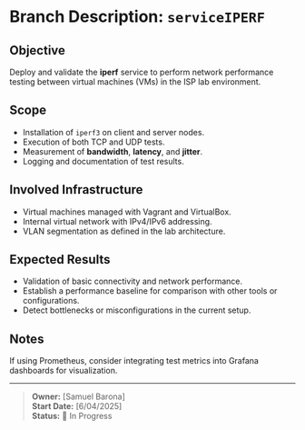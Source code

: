 
# Branch Description: `serviceIPERF`

## Objective
Deploy and validate the **iperf** service to perform network performance testing between virtual machines (VMs) in the ISP lab environment.

## Scope
- Installation of `iperf3` on client and server nodes.
- Execution of both TCP and UDP tests.
- Measurement of **bandwidth**, **latency**, and **jitter**.
- Logging and documentation of test results.

## Involved Infrastructure
- Virtual machines managed with Vagrant and VirtualBox.
- Internal virtual network with IPv4/IPv6 addressing.
- VLAN segmentation as defined in the lab architecture.

## Expected Results
- Validation of basic connectivity and network performance.
- Establish a performance baseline for comparison with other tools or configurations.
- Detect bottlenecks or misconfigurations in the current setup.

## Notes
If using Prometheus, consider integrating test metrics into Grafana dashboards for visualization.

---

> **Owner:** [Samuel Barona]  
> **Start Date:** [6/04/2025]  
> **Status:** 🚧 In Progress 
